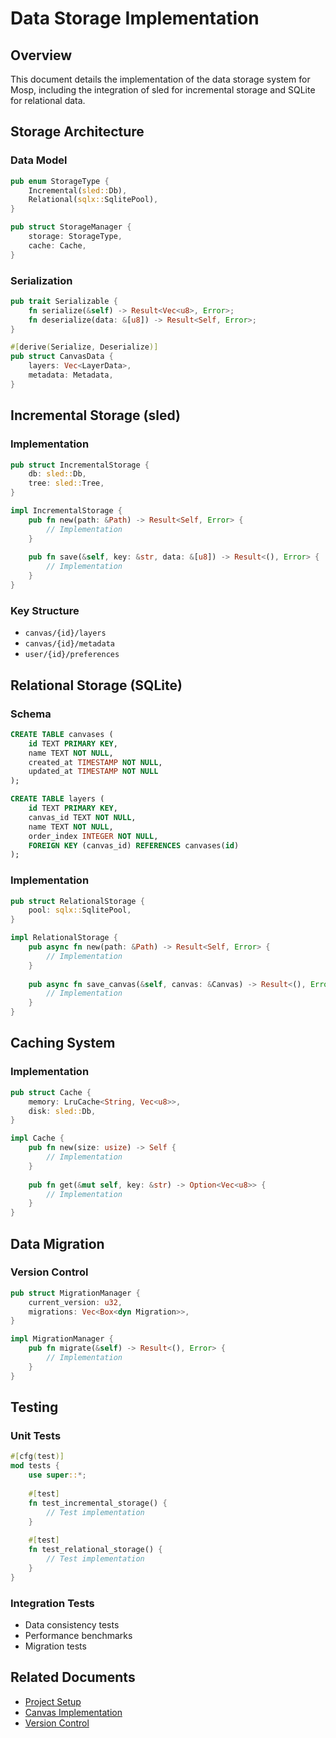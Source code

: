 # Data Storage Implementation

## Overview
This document details the implementation of the data storage system for Mosp, including the integration of sled for incremental storage and SQLite for relational data.

## Storage Architecture

### Data Model
```rust
pub enum StorageType {
    Incremental(sled::Db),
    Relational(sqlx::SqlitePool),
}

pub struct StorageManager {
    storage: StorageType,
    cache: Cache,
}
```

### Serialization
```rust
pub trait Serializable {
    fn serialize(&self) -> Result<Vec<u8>, Error>;
    fn deserialize(data: &[u8]) -> Result<Self, Error>;
}

#[derive(Serialize, Deserialize)]
pub struct CanvasData {
    layers: Vec<LayerData>,
    metadata: Metadata,
}
```

## Incremental Storage (sled)

### Implementation
```rust
pub struct IncrementalStorage {
    db: sled::Db,
    tree: sled::Tree,
}

impl IncrementalStorage {
    pub fn new(path: &Path) -> Result<Self, Error> {
        // Implementation
    }
    
    pub fn save(&self, key: &str, data: &[u8]) -> Result<(), Error> {
        // Implementation
    }
}
```

### Key Structure
- `canvas/{id}/layers`
- `canvas/{id}/metadata`
- `user/{id}/preferences`

## Relational Storage (SQLite)

### Schema
```sql
CREATE TABLE canvases (
    id TEXT PRIMARY KEY,
    name TEXT NOT NULL,
    created_at TIMESTAMP NOT NULL,
    updated_at TIMESTAMP NOT NULL
);

CREATE TABLE layers (
    id TEXT PRIMARY KEY,
    canvas_id TEXT NOT NULL,
    name TEXT NOT NULL,
    order_index INTEGER NOT NULL,
    FOREIGN KEY (canvas_id) REFERENCES canvases(id)
);
```

### Implementation
```rust
pub struct RelationalStorage {
    pool: sqlx::SqlitePool,
}

impl RelationalStorage {
    pub async fn new(path: &Path) -> Result<Self, Error> {
        // Implementation
    }
    
    pub async fn save_canvas(&self, canvas: &Canvas) -> Result<(), Error> {
        // Implementation
    }
}
```

## Caching System

### Implementation
```rust
pub struct Cache {
    memory: LruCache<String, Vec<u8>>,
    disk: sled::Db,
}

impl Cache {
    pub fn new(size: usize) -> Self {
        // Implementation
    }
    
    pub fn get(&mut self, key: &str) -> Option<Vec<u8>> {
        // Implementation
    }
}
```

## Data Migration

### Version Control
```rust
pub struct MigrationManager {
    current_version: u32,
    migrations: Vec<Box<dyn Migration>>,
}

impl MigrationManager {
    pub fn migrate(&self) -> Result<(), Error> {
        // Implementation
    }
}
```

## Testing

### Unit Tests
```rust
#[cfg(test)]
mod tests {
    use super::*;
    
    #[test]
    fn test_incremental_storage() {
        // Test implementation
    }
    
    #[test]
    fn test_relational_storage() {
        // Test implementation
    }
}
```

### Integration Tests
- Data consistency tests
- Performance benchmarks
- Migration tests

## Related Documents
- [Project Setup](./project-setup.md)
- [Canvas Implementation](./canvas-implementation.md)
- [Version Control](../export/version-control.md) 